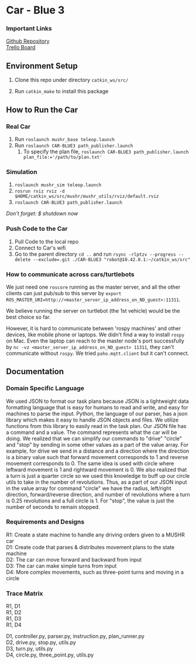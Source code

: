 # Car - Blue 3


### Important Links
[Github Repository](https://github.com/SAREC-Lab/CAR-BLUE3/tree/main) <br />
[Trello Board](https://trello.com/b/wCxuc2UZ/main-project)

## Environment Setup

1. Clone this repo under directory `catkin_ws/src/`

2. Run `catkin_make` to install this package

## How to Run the Car

### Real Car

1. Run `roslaunch mushr_base teleop.launch`
2. Run `roslaunch CAR-BLUE3 path_publisher.launch`
    1. To specify the plan file, `roslaunch CAR-BLUE3 path_publisher.launch plan_file:='/path/to/plan.txt'`

### Simulation
1. `roslaunch mushr_sim teleop.launch`
2. `rosrun rviz rviz -d $HOME/catkin_ws/src/mushr/mushr_utils/rviz/default.rviz`
3. `roslaunch CAR-BLUE3 path_publisher.launch`

*Don’t forget: $ shutdown now*


### Push Code to the Car
1. Pull Code to the local repo
2. Connect to Car's wifi
3. Go to the parent directory `cd ..` and run `rsync -rlptzv --progress --delete --exclude=.git ./CAR-BLUE3 "robot@10.42.0.1:~/catkin_ws/src"`

### How to communicate across cars/turtlebots
We just need one `roscore` running as the master server, and all the other clients can just pub/sub to this server by `export ROS_MASTER_URI=http://<master_server_ip_address_on_ND_guest>:11311`.

We believe running the server on turtlebot (the 1st vehicle) would be the best choice so far.

However, it is hard to communicate between 'rospy machines' and other devices, like mobile phone or laptops. We didn't find a way to install `rospy`
on Mac. Even the laptop can reach to the master node's port successfully by `nc -vz <master_server_ip_address_on_ND_guest> 11311`, they can't communicate
without `rospy`. We tried `paho.mqtt.client` but it can't connect.

## Documentation

### Domain Specific Language
We used JSON to format our task plans because JSON is a lightweight data formatting language that is easy for humans to read and write, and easy for machines to parse the input. Python, the language of our parser, has a json library which makes it easy to handle JSON objects and files. We utilize functions from this library to easily read in the task plan. 
Our JSON file has a command and a value. The command represents what the car will be doing. We realized that we can simplify our commands to "drive" "circle" and "stop" by sending in some other values as a part of the value array. For example, for drive we send in a distance and a direction where the direction is a binary value such that forward movement corresponds to 1 and reverse movement corresponds to 0. The same idea is used with circle where leftward movement is 1 and rightward movement is 0. We also realized that a turn is just a quarter circle so we used this knowledge to buff up our circle utils to take in the number of revolutions. Thus, as a part of our JSON input in the value array for command "circle" we have the radius, left/right direction, forward/reverse direction, and number of revolutions where a turn is 0.25 revolutions and a full circle is 1. For "stop", the value is just the number of seconds to remain stopped. 

### Requirements and Designs
R1: Create a state machine to handle any driving orders given to a MUSHR car<br />
D1: Create code that parses & distributes movement plans to the state machine<br />
D2: The car can move forward and backward from input<br />
D3: The car can make simple turns from input<br />
D4: More complex movements, such as three-point turns and moving in a circle

### Trace Matrix
R1, D1<br />
R1, D2<br />
R1, D3<br />
R1, D4<br />

D1, controller.py, parser.py, instruction.py, plan_runner.py<br />
D2, drive.py, stop.py, utils.py<br />
D3, turn.py, utils.py<br />
D4, circle.py, three_point.py, utils.py
